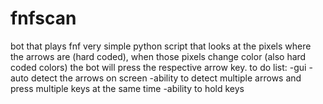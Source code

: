 # fnfscan
bot that plays fnf 
very simple python script that looks at the pixels where the arrows are (hard coded), when those pixels change color (also hard coded colors) the bot will press the respective arrow key.
to do list:
-gui
-auto detect the arrows on screen
-ability to detect multiple arrows and press multiple keys at the same time
-ability to hold keys
